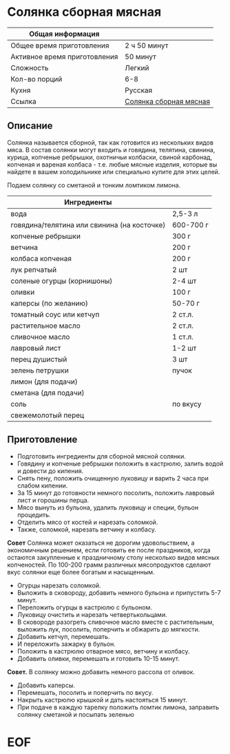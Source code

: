 # Солянка сборная мясная


|Общая информация||
|-|-|
|Общее время приготовления|2 ч 50 минут|
|Активное время приготовления|50 минут|
|Сложность|Легкий|
|Кол-во порций|6-8|
|Кухня|Русская|
|Ссылка| [Солянка сборная мясная](https://gotovim-doma.ru/recipe/343-solyanka-sbornaya-myasnaya) |

## Описание

Солянка называется сборной, так как готовится из нескольких видов мяса. В состав солянки могут входить и говядина, телятина, свинина, курица, копченые ребрышки, охотничьи колбаски, свиной карбонад, копченая и вареная колбаса - т.е. любые мясные изделия, которые вы найдете в вашем холодильнике или специально купите для этих целей.

Подаем солянку со сметаной и тонким ломтиком лимона.

|Ингредиенты||
|-|-|
|вода | 2,5-3 л |
|говядина/телятина или свинина (на косточке) | 600-700 г |
|копченые ребрышки | 300 г |
|ветчина | 200 г |
|колбаса копченая | 200 г |
|лук репчатый | 2 шт |
|соленые огурцы (корнишоны) | 2-4 шт |
|оливки | 100 г |
|каперсы (по желанию) | 50-70 г |
|томатный соус или кетчуп | 2 ст.л. |
|растительное масло | 2 ст.л. |
|сливочное масло | 1 ст.л. |
|лавровый лист | 1-2 шт |
|перец душистый | 3 шт |
|зелень петрушки | пучок |
|лимон (для подачи) |  |
|сметана (для подачи) |  |
|соль | по вкусу |
|свежемолотый перец |  |

## Приготовление

- Подготовить ингредиенты для сборной мясной солянки.
- Говядину и копченые ребрышки положить в кастрюлю, залить водой и довести до кипения.
- Снять пену, положить очищенную луковицу и варить 2 часа при слабом кипении.
- За 15 минут до готовности немного посолить, положить лавровый лист и горошины перца.
- Мясо вынуть из бульона, удалить луковицу и специи, бульон процедить.
- Отделить мясо от костей и нарезать соломкой.
- Также, соломкой, нарезать ветчину и колбасу.

>>>
**Совет**
Солянка может оказаться не дорогим удовольствием, а экономичным решением, если готовить ее после праздников, когда остаются закупленные к праздничному столу несколько видов мясных копченостей. По 100-200 грамм различных мясопродуктов сделают вкус солянки еще более богатым и насыщенным.
>>>

- Огурцы нарезать соломкой.
- Выложить в сковороду, добавить немного бульона и припустить 5-7 минут.
- Переложить огурцы в кастрюлю с бульоном.
- Луковицу очистить и нарезать четвертькольцами.
- В сковороде разогреть сливочное масло вместе с растительным, выложить лук, посолить, поперчить и обжарить до мягкости.
- Добавить кетчуп, перемешать.
- И переложить зажарку в бульон.
- Положить в кастрюлю отварное мясо, ветчину и колбасу.
- Добавить оливки, перемешать и готовить 10-15 минут.

>>>
**Совет.**
В солянку можно добавить немного рассола от оливок.
>>>

- Добавить каперсы.
- Перемешать, посолить и поперчить по вкусу.
- Накрыть кастрюлю крышкой и дать настояться 15 минут.
- При подаче в каждую тарелку положить ломтик лимона, заправить солянку сметаной и посыпать зеленью

# EOF #
